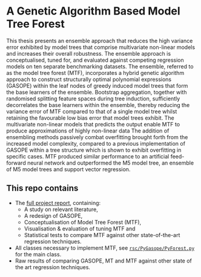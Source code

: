 # A Genetic Algorithm Based Model Tree Forest 

This thesis presents an ensemble approach that reduces the high variance error exhibited by
model trees that comprise multivariate non-linear models and increases their overall robustness.
The ensemble approach is conceptualised, tuned for, and evaluated against competing regression
models on ten separate benchmarking datasets. The ensemble, referred to as the model tree
forest (MTF), incorporates a hybrid genetic algorithm approach to construct structurally optimal
polynomial expressions (GASOPE) within the leaf nodes of greedy induced model trees that
form the base learners of the ensemble. Bootstrap aggregation, together with randomised
splitting feature spaces during tree induction, sufficiently decorrelates the base learners within
the ensemble, thereby reducing the variance error of MTF compared to that of a single model
tree whilst retaining the favourable low bias error that model trees exhibit. The multivariate
non-linear models that predicts the output enable MTF to produce approximations of highly
non-linear data The addition of ensembling methods passively combat overfitting brought forth
from the increased model complexity, compared to a previous implementation of GASOPE
within a tree structure which is shown to exhibit overfitting in specific cases. MTF produced
similar performance to an artificial feed-forward neural network and outperformed the M5 model
tree, an ensemble of M5 model trees and support vector regression.

## This repo contains
- The [full project report](https://github.com/WernerVdM97/Masters-Thesis/blob/main/Thesis.pdf), containing:
  - A study on relevant literature,
  - A redesign of GASOPE,
  - Conceptualisation of Model Tree Forest (MTF),
  - Visualisation & evaluation of tuning MTF and
  - Statistical tests to compare MTF against other state-of-the-art regression techniques.
- All classes necessary to implement MTF, see [`rsc/PyGasope/PyForest.py`](https://github.com/WernerVdM97/Masters-Thesis/blob/main/rsc/PyGasope/PyForest.py) for the main class.
- Raw results of comparing GASOPE, MT and MTF against other state of the art regression techniques.
